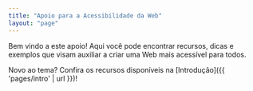 ```yaml
---
title: "Apoio para a Acessibilidade da Web"
layout: "page"
---
```


Bem vindo a este apoio! Aqui você pode encontrar recursos, dicas e exemplos que visam auxiliar a criar uma Web mais acessível para todos.

Novo ao tema? Confira os recursos disponíveis na [Introdução]({{ 'pages/intro' | url }})!
